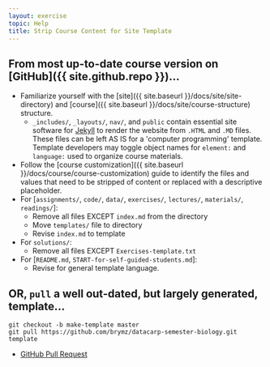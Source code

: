 ```yaml
---
layout: exercise
topic: Help
title: Strip Course Content for Site Template
---
```


## From most up-to-date course version on [GitHub]({{ site.github.repo }})...

- Familiarize yourself with the [site]({{ site.baseurl }}/docs/site/site-directory) and [course]({{ site.baseurl }}/docs/site/course-structure) structure.
  - `_includes/`, `_layouts/`, `nav/`, and `public` contain essential site 
software for [Jekyll](https://jekyllrb.com/) to render the website from `.HTML` 
and `.MD` files. These files can be left AS IS for a 'computer programming' 
template. Template developers may toggle object names for `element:` and 
`language:` used to organize course materials.
- Follow the [course customization]({{ site.baseurl }}/docs/course/course-customization) guide to identify the files and values that need to be stripped 
of content or replaced with a descriptive placeholder. 
- For [`assignments/`, `code/`, `data/`, `exercises/`, `lectures/`, `materials/`, `readings/`]:
  - Remove all files EXCEPT `index.md` from the directory
  - Move `templates/` file to directory
  - Revise `index.md` to template
- For `solutions/`:
  - Remove all files EXCEPT `Exercises-template.txt`
- For [`README.md`, `START-for-self-guided-students.md`]:
  - Revise for general template language.

## OR, `pull` a well out-dated, but largely generated, template...

```
git checkout -b make-template master
git pull https://github.com/brymz/datacarp-semester-biology.git template
```
- [GitHub Pull Request](https://github.com/datacarpentry/semester-biology/pull/408)
